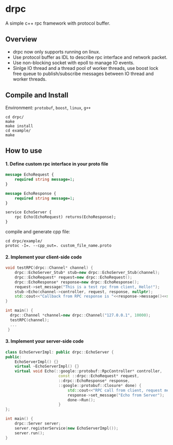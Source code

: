 # drpc
A simple c++ rpc framework with protocol buffer.
## Overview
* drpc now only supports running on linux.
* Use protocol buffer as IDL to describe rpc interface and network packet.
* Use non-blocking socket with epoll to manage IO events.
* Sinlge IO thread and a thread pool of worker threads, use boost lock free queue to publish/subscribe messages between IO thread and worker threads.
## Compile and Install
Environment: `protobuf`, `boost`, `linux`, `g++`

    cd drpc/
    make
    make install
    cd example/
    make
## How to use
#### 1. Define custom rpc interface in your proto file
```proto
message EchoRequest {
    required string message=1;
}

message EchoResponse {
    required string message=1;
}

service EchoServer {
    rpc Echo(EchoRequest) returns(EchoResponse);
}
```
compile and generate cpp file:

    cd drpc/example/
    protoc -I=. --cpp_out=. custom_file_name.proto

#### 2. Implement your client-side code
```cpp
void testRPC(drpc::Channel* channel) {
    drpc::EchoServer_Stub* stub=new drpc::EchoServer_Stub(channel);
    drpc::EchoRequest* request=new drpc::EchoRequest();
    drpc::EchoResponse* response=new drpc::EchoResponse();
    request->set_message("This is a test rpc from client, Hello!");
    stub->Echo(channel->controller, request, response, nullptr);
    std::cout<<"Callback from RPC response is "<<response->message()<<std::endl;
}

int main() {
  drpc::Channel *channel=new drpc::Channel("127.0.0.1", 10000);
  testRPC(channel);
  ...
 }
```
#### 3. Implement your server-side code
```cpp
class EchoServerImpl: public drpc::EchoServer {
public:
    EchoServerImpl() {}
    virtual ~EchoServerImpl() {}
    virtual void Echo(::google::protobuf::RpcController* controller,
                       const ::drpc::EchoRequest* request,
                       ::drpc::EchoResponse* response,
                       ::google::protobuf::Closure* done) {
                           std::cout<<"RPC call from client, request message is "<<request->message()<<std::endl;
                           response->set_message("Echo from Server");
                           done->Run();
                       }
};

int main() {
    drpc::Server server;
    server.registerService(new EchoServerImpl());
    server.run();
}
```

